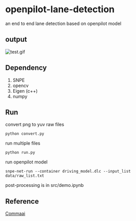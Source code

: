 # openpilot-lane-detection
an end to end lane detection based on openpilot model

## output
![test.gif](https://github.com/CodingSheep1229/openpilot-lane-detection/blob/master/src/demo/test.gif?raw=true)

## Dependency
1. SNPE
2. opencv
3. Eigen (c++)
4. numpy


## Run
convert png to yuv raw files
```
python convert.py
```

run multiple files
```
python run.py
```

run openpilot model
```
snpe-net-run --container driving_model.dlc --input_list data/raw_list.txt
```

post-processing is in src/demo.ipynb

## Reference
[Commaai](https://github.com/commaai/openpilot)
